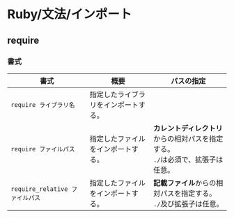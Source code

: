 # Ruby/文法/インポート

## require

### 書式

| 書式                            | 概要                                 | パスの指定                                                   |
| ------------------------------- | ------------------------------------ | ------------------------------------------------------------ |
| `require ライブラリ名`          | 指定したライブラリをインポートする。 |                                                              |
| `require ファイルパス`          | 指定したファイルをインポートする。   | **カレントディレクトリ**からの相対パスを指定する。<br />`./`は必須で、拡張子は任意。 |
| `require_relative ファイルパス` | 指定したファイルをインポートする。   | **記載ファイル**からの相対パスを指定する。<br />`./`及び拡張子は任意。 |
